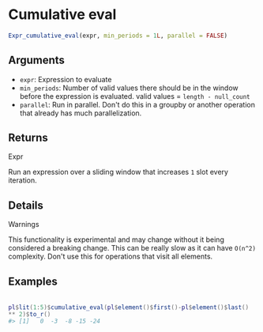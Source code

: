 # Cumulative eval

```r
Expr_cumulative_eval(expr, min_periods = 1L, parallel = FALSE)
```

## Arguments

- `expr`: Expression to evaluate
- `min_periods`: Number of valid values there should be in the window before the expression is evaluated. valid values = `length - null_count`
- `parallel`: Run in parallel. Don't do this in a groupby or another operation that already has much parallelization.

## Returns

Expr

Run an expression over a sliding window that increases `1` slot every iteration.

## Details

Warnings

This functionality is experimental and may change without it being considered a breaking change. This can be really slow as it can have `O(n^2)` complexity. Don't use this for operations that visit all elements.

## Examples

<pre class='r-example'> <code> <span class='r-in'><span></span></span>
<span class='r-in'><span><span class='va'>pl</span><span class='op'>$</span><span class='fu'>lit</span><span class='op'>(</span><span class='fl'>1</span><span class='op'>:</span><span class='fl'>5</span><span class='op'>)</span><span class='op'>$</span><span class='fu'>cumulative_eval</span><span class='op'>(</span><span class='va'>pl</span><span class='op'>$</span><span class='fu'>element</span><span class='op'>(</span><span class='op'>)</span><span class='op'>$</span><span class='fu'>first</span><span class='op'>(</span><span class='op'>)</span><span class='op'>-</span><span class='va'>pl</span><span class='op'>$</span><span class='fu'>element</span><span class='op'>(</span><span class='op'>)</span><span class='op'>$</span><span class='fu'>last</span><span class='op'>(</span><span class='op'>)</span> <span class='op'>**</span> <span class='fl'>2</span><span class='op'>)</span><span class='op'>$</span><span class='fu'>to_r</span><span class='op'>(</span><span class='op'>)</span></span></span>
<span class='r-out co'><span class='r-pr'>#&gt;</span> [1]   0  -3  -8 -15 -24</span>
 </code></pre>